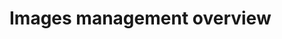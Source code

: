 <!--
/**
 * @name            Overview
 * @namespace       doc.images
 * @type            Markdown
 * @platform        md
 * @status          stable
 * @menu            Documentation / Images           /doc/images/overview
 *
 * @since           2.0.0
 * @author    Olivier Bossel <olivier.bossel@gmail.com> (https://olivierbossel.com)
 */
-->

<!-- image -->

<!-- header -->
##### 



# Images management overview

